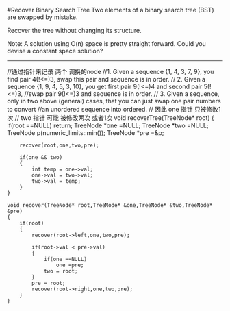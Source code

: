 #Recover Binary Search Tree
Two elements of a binary search tree (BST) are swapped by mistake.

Recover the tree without changing its structure.

Note:
A solution using O(n) space is pretty straight forward. Could you devise a constant space solution?



---



//通过指针来记录 两个 调换的node
//1. Given a sequence {1, 4, 3, 7, 9}, you find pair 4(!<=)3, swap this pair and sequence is in order.
// 2. Given a sequence {1, 9, 4, 5, 3, 10}, you get first pair 9(!<=)4 and second pair 5(!<=)3, 
//swap pair 9(!<=)3 and sequence is in order.
// 3. Given a sequence, only in two above (general) cases, that you can just swap one pair numbers to convert 
//an unordered sequence into ordered. 
// 因此 one 指针 只被修改1次
// two 指针 可能 被修改两次 或者1次
void recoverTree(TreeNode* root) {
        if(root ==NULL)
            return;
        TreeNode *one =NULL;
        TreeNode *two =NULL;
        TreeNode p(numeric_limits<int>::min());
        TreeNode *pre =&p;
        
        recover(root,one,two,pre);
        
        if(one && two)
        {
            int temp = one->val;
            one->val = two->val;
            two->val = temp;
        }
    }
    
    void recover(TreeNode* root,TreeNode* &one,TreeNode* &two,TreeNode* &pre)
    {
        if(root)
        {
            recover(root->left,one,two,pre);
            
            if(root->val < pre->val)
            {
                if(one ==NULL)
                    one =pre;
                two = root;
            }
            pre = root;
            recover(root->right,one,two,pre);
        }
    }
